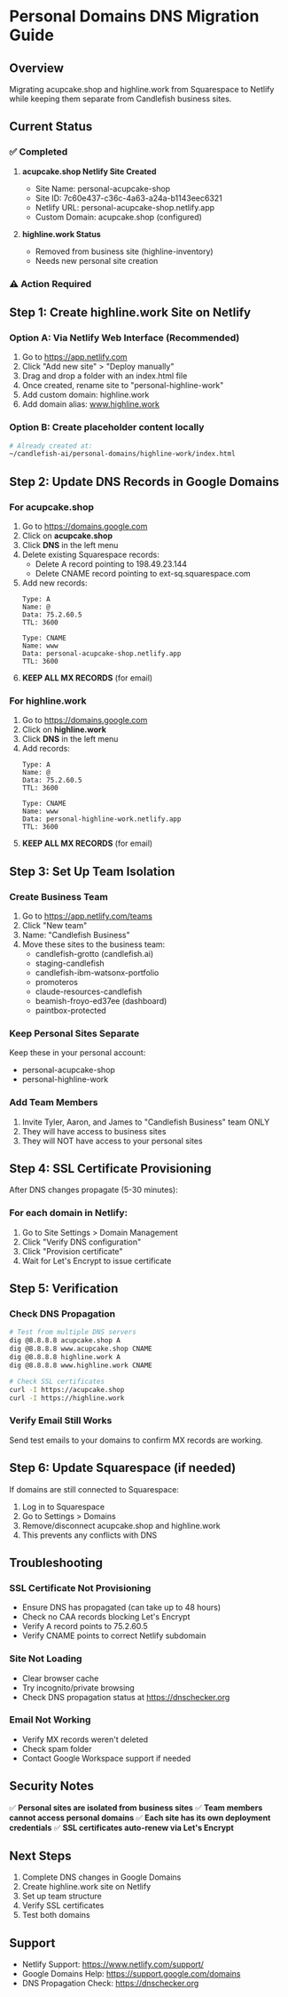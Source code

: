 # Personal Domains DNS Migration Guide

## Overview
Migrating acupcake.shop and highline.work from Squarespace to Netlify while keeping them separate from Candlefish business sites.

## Current Status

### ✅ Completed
1. **acupcake.shop Netlify Site Created**
   - Site Name: personal-acupcake-shop
   - Site ID: 7c60e437-c36c-4a63-a24a-b1143eec6321
   - Netlify URL: personal-acupcake-shop.netlify.app
   - Custom Domain: acupcake.shop (configured)

2. **highline.work Status**
   - Removed from business site (highline-inventory)
   - Needs new personal site creation

### ⚠️ Action Required

## Step 1: Create highline.work Site on Netlify

### Option A: Via Netlify Web Interface (Recommended)
1. Go to https://app.netlify.com
2. Click "Add new site" > "Deploy manually"
3. Drag and drop a folder with an index.html file
4. Once created, rename site to "personal-highline-work"
5. Add custom domain: highline.work
6. Add domain alias: www.highline.work

### Option B: Create placeholder content locally
```bash
# Already created at:
~/candlefish-ai/personal-domains/highline-work/index.html
```

## Step 2: Update DNS Records in Google Domains

### For acupcake.shop
1. Go to https://domains.google.com
2. Click on **acupcake.shop**
3. Click **DNS** in the left menu
4. Delete existing Squarespace records:
   - Delete A record pointing to 198.49.23.144
   - Delete CNAME record pointing to ext-sq.squarespace.com
5. Add new records:
   ```
   Type: A
   Name: @
   Data: 75.2.60.5
   TTL: 3600
   
   Type: CNAME
   Name: www
   Data: personal-acupcake-shop.netlify.app
   TTL: 3600
   ```
6. **KEEP ALL MX RECORDS** (for email)

### For highline.work
1. Go to https://domains.google.com
2. Click on **highline.work**
3. Click **DNS** in the left menu
4. Add records:
   ```
   Type: A
   Name: @
   Data: 75.2.60.5
   TTL: 3600
   
   Type: CNAME
   Name: www
   Data: personal-highline-work.netlify.app
   TTL: 3600
   ```
5. **KEEP ALL MX RECORDS** (for email)

## Step 3: Set Up Team Isolation

### Create Business Team
1. Go to https://app.netlify.com/teams
2. Click "New team"
3. Name: "Candlefish Business"
4. Move these sites to the business team:
   - candlefish-grotto (candlefish.ai)
   - staging-candlefish
   - candlefish-ibm-watsonx-portfolio
   - promoteros
   - claude-resources-candlefish
   - beamish-froyo-ed37ee (dashboard)
   - paintbox-protected

### Keep Personal Sites Separate
Keep these in your personal account:
- personal-acupcake-shop
- personal-highline-work

### Add Team Members
1. Invite Tyler, Aaron, and James to "Candlefish Business" team ONLY
2. They will have access to business sites
3. They will NOT have access to your personal sites

## Step 4: SSL Certificate Provisioning

After DNS changes propagate (5-30 minutes):

### For each domain in Netlify:
1. Go to Site Settings > Domain Management
2. Click "Verify DNS configuration"
3. Click "Provision certificate"
4. Wait for Let's Encrypt to issue certificate

## Step 5: Verification

### Check DNS Propagation
```bash
# Test from multiple DNS servers
dig @8.8.8.8 acupcake.shop A
dig @8.8.8.8 www.acupcake.shop CNAME
dig @8.8.8.8 highline.work A
dig @8.8.8.8 www.highline.work CNAME

# Check SSL certificates
curl -I https://acupcake.shop
curl -I https://highline.work
```

### Verify Email Still Works
Send test emails to your domains to confirm MX records are working.

## Step 6: Update Squarespace (if needed)

If domains are still connected to Squarespace:
1. Log in to Squarespace
2. Go to Settings > Domains
3. Remove/disconnect acupcake.shop and highline.work
4. This prevents any conflicts with DNS

## Troubleshooting

### SSL Certificate Not Provisioning
- Ensure DNS has propagated (can take up to 48 hours)
- Check no CAA records blocking Let's Encrypt
- Verify A record points to 75.2.60.5
- Verify CNAME points to correct Netlify subdomain

### Site Not Loading
- Clear browser cache
- Try incognito/private browsing
- Check DNS propagation status at https://dnschecker.org

### Email Not Working
- Verify MX records weren't deleted
- Check spam folder
- Contact Google Workspace support if needed

## Security Notes

✅ **Personal sites are isolated from business sites**
✅ **Team members cannot access personal domains**
✅ **Each site has its own deployment credentials**
✅ **SSL certificates auto-renew via Let's Encrypt**

## Next Steps

1. Complete DNS changes in Google Domains
2. Create highline.work site on Netlify
3. Set up team structure
4. Verify SSL certificates
5. Test both domains

## Support

- Netlify Support: https://www.netlify.com/support/
- Google Domains Help: https://support.google.com/domains
- DNS Propagation Check: https://dnschecker.org

